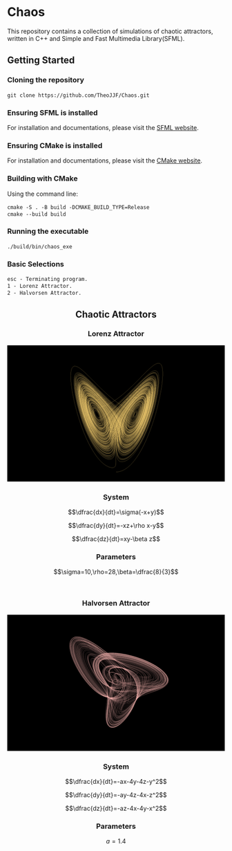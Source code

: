 # Chaos
This repository contains a collection of simulations of chaotic attractors, written in C++ and Simple and Fast Multimedia Library(SFML).

## Getting Started
### Cloning the repository
```
git clone https://github.com/TheoJJF/Chaos.git
```

### Ensuring SFML is installed
For installation and documentations, please visit the [SFML website](https://www.sfml-dev.org/).

### Ensuring CMake is installed
For installation and documentations, please visit the [CMake website](https://cmake.org/).

### Building with CMake
Using the command line:
```
cmake -S . -B build -DCMAKE_BUILD_TYPE=Release
cmake --build build
```

### Running the executable
```
./build/bin/chaos_exe
```

### Basic Selections
```
esc - Terminating program.
1 - Lorenz Attractor.
2 - Halvorsen Attractor.
```


<div align="center">
    <h2>Chaotic Attractors</h2>
</div>
<div align="center">
    <h3>Lorenz Attractor</h3> 
</div>
<p align="center">
    <img src="assets/lorenz.png">
</p>

<div align="center">
    <h3>System</h3> 
</div>

$$\dfrac{dx}{dt}=\sigma(-x+y)$$

$$\dfrac{dy}{dt}=-xz+\rho x-y$$

$$\dfrac{dz}{dt}=xy-\beta z$$


<div align="center">
    <h3>Parameters</h3> 
</div>

$$\sigma=10,\rho=28,\beta=\dfrac{8}{3}$$

<br>
<div align="center">
    <h3>Halvorsen Attractor</h3> 
</div>

<p align="center">
    <img src="assets/halvorsen.png">
</p>

<div align="center">
    <h3>System</h3> 
</div>

$$\dfrac{dx}{dt}=-ax-4y-4z-y^2$$

$$\dfrac{dy}{dt}=-ay-4z-4x-z^2$$

$$\dfrac{dz}{dt}=-az-4x-4y-x^2$$


<div align="center">
    <h3>Parameters</h3> 
</div>

$$a=1.4$$

